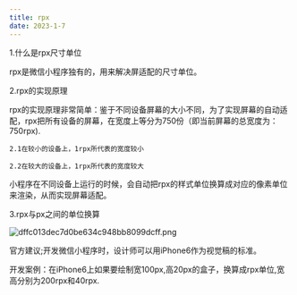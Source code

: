 ```yaml
---
title: rpx
date: 2023-1-7
---
```

1.什么是rpx尺寸单位

rpx是微信小程序独有的，用来解决屏适配的尺寸单位。

2.rpx的实现原理

rpx的实现原理非常简单：鉴于不同设备屏幕的大小不同，为了实现屏幕的自动适配，rpx把所有设备的屏幕，在宽度上等分为750份（即当前屏幕的总宽度为：750rpx).

    2.1在较小的设备上，1rpx所代表的宽度较小

    2.2在较大的设备上，1rpx所代表的宽度较大

小程序在不同设备上运行的时候，会自动把rpx的样式单位换算成对应的像素单位来渲染，从而实现屏幕适配。

3.rpx与px之间的单位换算

![dffc013dec7d0be634c948bb8099dcff.png](https://s1.imagehub.cc/images/2023/02/02/dffc013dec7d0be634c948bb8099dcff.png)

官方建议;开发微信小程序时，设计师可以用iPhone6作为视觉稿的标准。

开发案例：在iPhone6上如果要绘制宽100px,高20px的盒子，换算成rpx单位,宽高分别为200rpx和40rpx.
